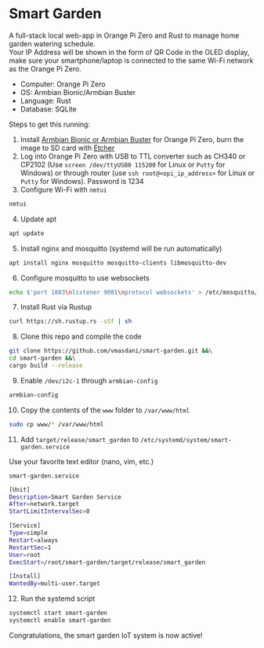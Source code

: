 # Smart Garden  

A full-stack local web-app in Orange Pi Zero and Rust to manage home garden watering schedule.  
Your IP Address will be shown in the form of QR Code in the OLED display, make sure your smartphone/laptop is connected to the same Wi-Fi network as the Orange Pi Zero. 

- Computer: Orange Pi Zero
- OS: Armbian Bionic/Armbian Buster
- Language: Rust
- Database: SQLite

Steps to get this running:
1. Install [Armbian Bionic or Armbian Buster](https://www.armbian.com/orange-pi-zero/) for Orange Pi Zero, burn the image to SD card with [Etcher](https://www.balena.io/etcher/)
2. Log into Orange Pi Zero with USB to TTL converter such as CH340 or CP2102 (Use `screen /dev/ttyUSB0 115200` for Linux or `Putty` for Windows) or through router (use `ssh root@<opi_ip_address>` for Linux or `Putty` for Windows). Password is 1234
3. Configure Wi-Fi with `nmtui`
```sh
nmtui
```
4. Update apt
```sh
apt update
```
5. Install nginx and mosquitto (systemd will be run automatically)
```sh
apt install nginx mosquitto mosquitto-clients libmosquitto-dev
```
6. Configure mosquitto to use websockets
```sh
echo $'port 1883\nlistener 9001\nprotocol websockets' > /etc/mosquitto/conf.d/websockets.conf
```
7. Install Rust via Rustup
```sh
curl https://sh.rustup.rs -sSf | sh
```
8. Clone this repo and compile the code
```sh 
git clone https://github.com/vmasdani/smart-garden.git &&\
cd smart-garden &&\
cargo build --release
```
9. Enable `/dev/i2c-1` through `armbian-config`
```sh
armbian-config
```
10. Copy the contents of the `www` folder to `/var/www/html`
```sh
sudo cp www/* /var/www/html
```
11. Add `target/release/smart_garden` to `/etc/systemd/system/smart-garden.service`  

Use your favorite text editor (nano, vim, etc.)  

`smart-garden.service`  
  
```sh
[Unit]
Description=Smart Garden Service
After=network.target
StartLimitIntervalSec=0

[Service]
Type=simple
Restart=always
RestartSec=1
User=root
ExecStart=/root/smart-garden/target/release/smart_garden

[Install]
WantedBy=multi-user.target
```
12. Run the systemd script
```sh
systemctl start smart-garden
systemctl enable smart-garden
```

Congratulations, the smart garden IoT system is now active!
